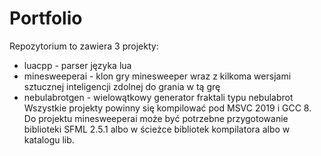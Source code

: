 # Portfolio
Repozytorium to zawiera 3 projekty:
- luacpp - parser języka lua
- minesweeperai - klon gry minesweeper wraz z kilkoma wersjami sztucznej inteligencji zdolnej do grania w tą grę
- nebulabrotgen - wielowątkowy generator fraktali typu nebulabrot
Wszystkie projekty powinny się kompilować pod MSVC 2019 i GCC 8. Do projektu minesweeperai może być potrzebne przygotowanie biblioteki SFML 2.5.1 albo w ścieżce bibliotek kompilatora albo w katalogu lib.
